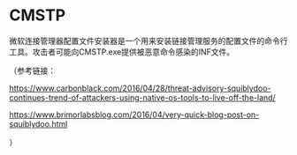# CMSTP

微软连接管理器配置文件安装器是一个用来安装链接管理服务的配置文件的命令行工具。攻击者可能向CMSTP.exe提供被恶意命令感染的INF文件。

（参考链接：

 https://www.carbonblack.com/2016/04/28/threat-advisory-squiblydoo-continues-trend-of-attackers-using-native-os-tools-to-live-off-the-land/

https://www.brimorlabsblog.com/2016/04/very-quick-blog-post-on-squiblydoo.html

）

